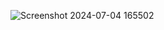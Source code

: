 ![Screenshot 2024-07-04 165502](https://github.com/Avengesanket/Frontend/assets/114127991/6fb03b45-20b8-4ca4-a5b8-62b112ef229e)

